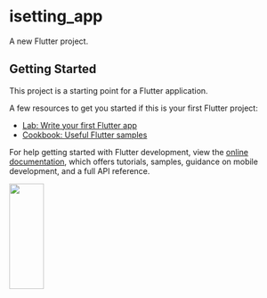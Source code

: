 # isetting_app

A new Flutter project.

## Getting Started

This project is a starting point for a Flutter application.

A few resources to get you started if this is your first Flutter project:

- [Lab: Write your first Flutter app](https://docs.flutter.dev/get-started/codelab)
- [Cookbook: Useful Flutter samples](https://docs.flutter.dev/cookbook)

For help getting started with Flutter development, view the
[online documentation](https://docs.flutter.dev/), which offers tutorials,
samples, guidance on mobile development, and a full API reference.

<P>
  <img src="https://user-images.githubusercontent.com/114208599/227083992-ce96d79c-9d01-4681-b65a-6ee5e7811c9a.png"height=22% width=35%>
 </P>

